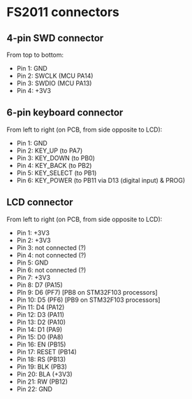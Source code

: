 # FS2011 connectors

## 4-pin SWD connector

From top to bottom:

* Pin 1: GND
* Pin 2: SWCLK (MCU PA14)
* Pin 3: SWDIO (MCU PA13)
* Pin 4: +3V3

## 6-pin keyboard connector

From left to right (on PCB, from side opposite to LCD):

* Pin 1: GND
* Pin 2: KEY_UP (to PA7)
* Pin 3: KEY_DOWN (to PB0)
* Pin 4: KEY_BACK (to PB2)
* Pin 5: KEY_SELECT (to PB1)
* Pin 6: KEY_POWER (to PB11 via D13 (digital input) & PROG)

## LCD connector

From left to right (on PCB, from side opposite to LCD):

* Pin 1: +3V3
* Pin 2: +3V3
* Pin 3: not connected (?)
* Pin 4: not connected (?)
* Pin 5: GND
* Pin 6: not connected (?)
* Pin 7: +3V3
* Pin 8: D7 (PA15)
* Pîn 9: D6 (PF7) [PB8 on STM32F103 processors]
* Pin 10: D5 (PF6) [PB9 on STM32F103 processors]
* Pin 11: D4 (PA12)
* Pin 12: D3 (PA11)
* Pin 13: D2 (PA10)
* Pin 14: D1 (PA9)
* Pin 15: D0 (PA8)
* Pin 16: EN (PB15)
* Pin 17: RESET (PB14)
* Pin 18: RS (PB13)
* Pin 19: BLK (PB3)
* Pin 20: BLA (+3V3)
* Pin 21: RW (PB12)
* Pin 22: GND
